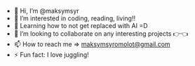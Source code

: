 - 👋 Hi, I’m @maksymsyr
- 👀 I’m interested in coding, reading, living!!
- 🌱 Learning how to not get replaced with AI =D
- 💞️ I’m looking to collaborate on any interesting projects 👉👈
- 📫 How to reach me => maksymsyromolot@gmail.com
- ⚡ Fun fact: I love juggling!

<!---
maksymsyr/maksymsyr is a ✨ special ✨ repository because its `README.md` (this file) appears on your GitHub profile.
You can click the Preview link to take a look at your changes.
--->
